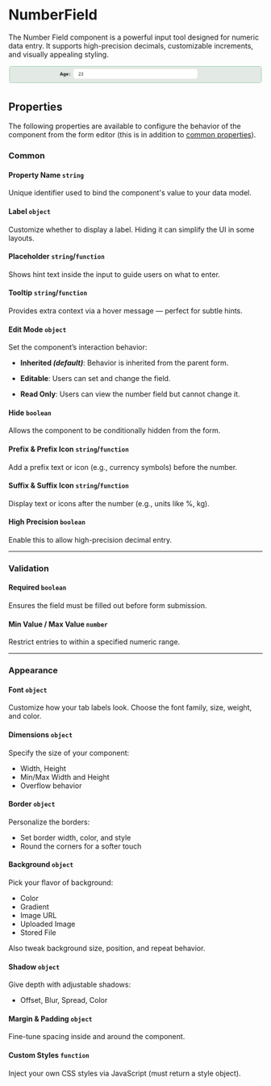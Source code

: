 # NumberField

The Number Field component is a powerful input tool designed for numeric data entry. It supports high-precision decimals, customizable increments, and visually appealing styling.

![Image](../data-entry/images/numberfield1.png)

## **Properties**

The following properties are available to configure the behavior of the component from the form editor (this is in addition to [common properties](/docs/front-end-basics/form-components/common-component-properties)).

### Common

#### **Property Name** ``string``

Unique identifier used to bind the component's value to your data model.

#### **Label** ``object``

Customize whether to display a label. Hiding it can simplify the UI in some layouts.

#### **Placeholder** ``string``/``function``

Shows hint text inside the input to guide users on what to enter.

#### **Tooltip**  ``string``/``function``

Provides extra context via a hover message — perfect for subtle hints.

#### **Edit Mode**  ``object``

Set the component’s interaction behavior:

- **Inherited *(default)***: Behavior is inherited from the parent form.

- **Editable**: Users can set and change the field.

- **Read Only**: Users can view the number field but cannot change it.

#### **Hide** ``boolean``

Allows the component to be conditionally hidden from the form.

#### **Prefix & Prefix Icon** ``string``/``function``

Add a prefix text or icon (e.g., currency symbols) before the number.

#### **Suffix & Suffix Icon** ``string``/``function``

Display text or icons after the number (e.g., units like %, kg).

#### **High Precision** ``boolean``

Enable this to allow high-precision decimal entry.

___

### Validation

#### **Required** ``boolean``

Ensures the field must be filled out before form submission.

#### **Min Value / Max Value** ``number``

Restrict entries to within a specified numeric range.

___

### Appearance

#### **Font** ``object`` 

Customize how your tab labels look. Choose the font family, size, weight, and color.

#### **Dimensions** ``object`` 

Specify the size of your component:
- Width, Height
- Min/Max Width and Height
- Overflow behavior

#### **Border** ``object`` 

Personalize the borders:
- Set border width, color, and style
- Round the corners for a softer touch

#### **Background** ``object``

Pick your flavor of background:

- Color
- Gradient
- Image URL
- Uploaded Image
- Stored File

Also tweak background size, position, and repeat behavior.

#### **Shadow** ``object`` 

Give depth with adjustable shadows:

- Offset, Blur, Spread, Color

#### **Margin & Padding** ``object``

Fine-tune spacing inside and around the component.

####  **Custom Styles** ``function``

Inject your own CSS styles via JavaScript (must return a style object).
